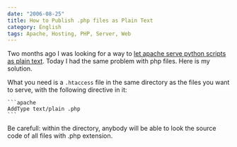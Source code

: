 ```yaml
---
date: "2006-08-25"
title: How to Publish .php files as Plain Text
category: English
tags: Apache, Hosting, PHP, Server, Web
---
```


Two months ago I was looking for a way to [let apache serve python scripts as plain text](https://kevin.deldycke.com/2006/05/how-to-localy-disable-python-cgi/). Today I had the same problem with php files. Here is my solution.

What you need is a `.htaccess` file in the same directory as the files you want to serve, with the following directive in it:

    ```apache
    AddType text/plain .php
    ```

Be carefull: within the directory, anybody will be able to look the source code of all files with .php extension.
